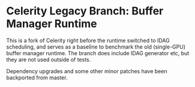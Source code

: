 # Celerity Legacy Branch: Buffer Manager Runtime

This is a fork of Celerity right before the runtime switched to IDAG scheduling,
and serves as a baseline to benchmark the old (single-GPU) buffer manager runtime.
The branch does include IDAG generator etc, but they are not used outside of tests.

Dependency upgrades and some other minor patches have been backported from master.
